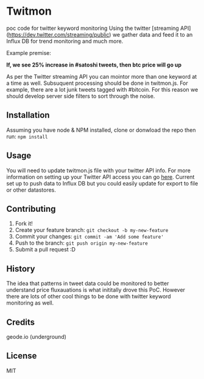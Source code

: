 
# Twitmon
poc code for twitter keyword monitoring
Using the twitter [streaming API] (https://dev.twitter.com/streaming/public) we gather data and feed it to an Influx DB for trend monitoring and much more.  

Example premise:

**If, we see 25% increase in #satoshi tweets, then btc price will go up** 

As per the Twitter streaming API you can mointor more than one keyword at a time as well. Subsuquent processing should be done in twitmon.js. For example, there are a lot junk tweets tagged with #bitcoin. For this reason we should develop server side filters to sort through the noise.   

## Installation
Assuming you have node & NPM installed, clone or donwload the repo then run:
`npm install` 

## Usage

You will need to update twitmon.js file with your twitter API info. For more information on setting up your Twitter API access you can go [here](https://apps.twitter.com/). Current set up to push data to Influx DB but you could easily update for export to file or other datastores. 

## Contributing

1. Fork it!
2. Create your feature branch: `git checkout -b my-new-feature`
3. Commit your changes: `git commit -am 'Add some feature'`
4. Push to the branch: `git push origin my-new-feature`
5. Submit a pull request :D

## History

The idea that patterns in tweet data could be monitored to better understand price fluxauations is what inititally drove this PoC.  However there are lots of other cool things to be done with twitter keyword monitoring as well. 

## Credits

geode.io (underground) 

## License

MIT
